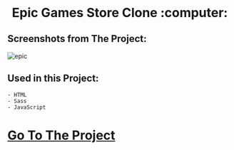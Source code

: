 <h1 align="center" style="margin-top: 0px;">Epic Games Store Clone :computer:</h1>

## Screenshots from The Project:

![epic](https://user-images.githubusercontent.com/89863203/152043401-352782d0-0e84-4e3a-938d-8686223ecd84.png)

## Used in this Project:
```
- HTML
- Sass
- JavaScript
```

# [Go To The Project](https://rzayevgara.github.io/Epic-Games-Store-Clone)

